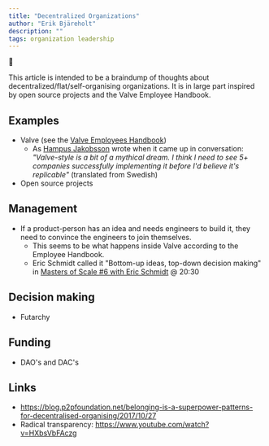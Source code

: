 ```yaml
---
title: "Decentralized Organizations"
author: "Erik Bjäreholt"
description: ""
tags: organization leadership
---
```


<!-- TODO: Read and include http://struggle.ws/pdfs/tyranny.pdf -->
<!-- TODO: Include related stuff in comments: https://www.facebook.com/2zelf/posts/10154779748167924 -->

This article is intended to be a braindump of thoughts about decentralized/flat/self-organising organizations. It is in large part inspired by open source projects and the Valve Employee Handbook.

## Examples

 - Valve (see the [Valve Employees Handbook](https://www.valvesoftware.com/company/Valve_Handbook_LowRes.pdf))
   - As [Hampus Jakobsson](https://www.crunchbase.com/person/hampus-jakobsson) wrote when it came up in conversation: *"Valve-style is a bit of a mythical dream. I think I need to see 5+ companies successfully implementing it before I'd believe it's replicable"* (translated from Swedish)
 - Open source projects

## Management

 - If a product-person has an idea and needs engineers to build it, they need to convince the engineers to join themselves. 
   - This seems to be what happens inside Valve according to the Employee Handbook.
   - Eric Schmidt called it "Bottom-up ideas, top-down decision making" in [Masters of Scale #6 with Eric Schmidt](https://www.stitcher.com/podcast/stitcher/masters-of-scale/e/51210068) @ 20:30

## Decision making

 - Futarchy

## Funding

 - DAO's and DAC's

## Links

 - https://blog.p2pfoundation.net/belonging-is-a-superpower-patterns-for-decentralised-organising/2017/10/27
 - Radical transparency: https://www.youtube.com/watch?v=HXbsVbFAczg

